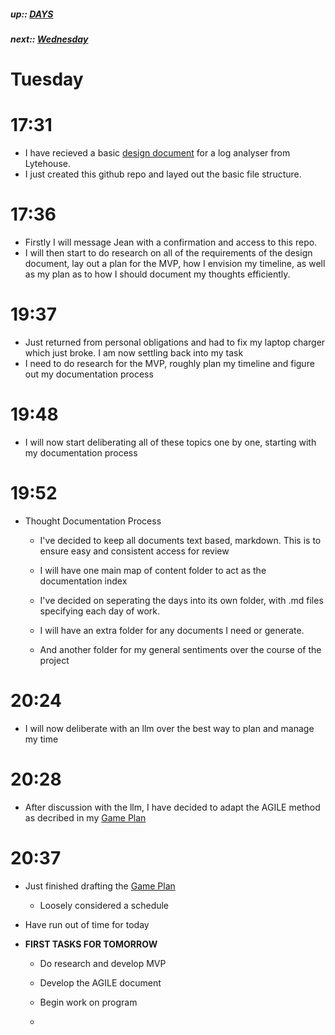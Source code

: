 ##### up:: [DAYS](../mocs/days.md)

##### next:: [Wednesday](./29Sept2023.md)

# Tuesday

# 17:31

- I have recieved a basic [design document](./documents/design_document.md) for a log analyser from Lytehouse.
- I just created this github repo and layed out the basic file structure.

# 17:36

- Firstly I will message Jean with a confirmation and access to this repo.
- I will then start to do research on all of the requirements of the design document, lay out a plan for the MVP, how I envision my timeline, as well as my plan as to how I should document my thoughts efficiently.

# 19:37

- Just returned from personal obligations and had to fix my laptop charger which just broke. I am now settling back into my task
- I need to do research for the MVP, roughly plan my timeline and figure out my documentation process

# 19:48

- I will now start deliberating all of these topics one by one, starting with my documentation process

# 19:52

- Thought Documentation Process
  
  - I've decided to keep all documents text based, markdown. This is to ensure easy and consistent access for review
  
  - I will have one main map of content folder to act as the documentation index
  
  - I've decided on seperating the days into its own folder, with .md files specifying each day of work. 
  
  - I will have an extra folder for any documents I need or generate. 
  
  - And another folder for my general sentiments over the course of the project

# 20:24

- I will now deliberate with an llm over the best way to plan and manage my time

# 20:28

- After discussion with the llm, I have decided to adapt the AGILE method as decribed in my [Game Plan](../documents/game_plan.md)

# 20:37

- Just finished drafting the [Game Plan](../documents/game_plan.md)
  
  - Loosely considered a schedule

- Have run out of time for today

- **FIRST TASKS FOR TOMORROW**
  
  - Do research and develop MVP
  
  - Develop the AGILE document
  
  - Begin work on program
  
  - 